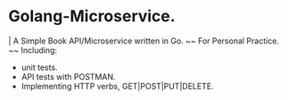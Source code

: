 # Golang-Microservice.
| A Simple Book API/Microservice written in Go.
~~ For Personal Practice. ~~
Including:
- unit tests.
- API tests with POSTMAN.
- Implementing HTTP verbs, GET|POST|PUT|DELETE.
